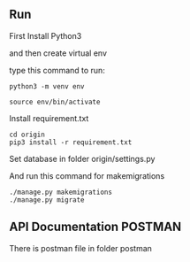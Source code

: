 ## Run

First Install Python3

and then create virtual env

type this command to run:

```Shell
python3 -m venv env
```

```Shell
source env/bin/activate
```

Install requirement.txt

```Shell
cd origin
pip3 install -r requirement.txt
```

Set database in folder origin/settings.py

And run this command for makemigrations
```Shell
./manage.py makemigrations
./manage.py migrate
```

## API Documentation POSTMAN

There is postman file in folder postman
```